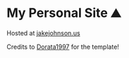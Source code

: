 # My Personal Site ⛰️
Hosted at [jakejohnson.us](https://jakejohnson.xyz)

Credits to [Dorata1997](https://github.com/Dorota1997/react-frontend-dev-portfolio) for the template!